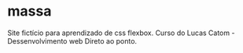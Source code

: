 # massa
Site fictício para aprendizado de css flexbox.
Curso do Lucas Catom - Dessenvolvimento web Direto ao ponto.
